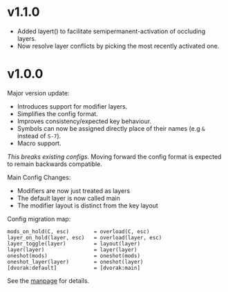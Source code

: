 # v1.1.0

- Added layert() to facilitate semipermanent-activation of occluding layers.
- Now resolve layer conflicts by picking the most recently activated one.

# v1.0.0

Major version update:

- Introduces support for modifier layers.
- Simplifies the config format.
- Improves consistency/expected key behaviour.
- Symbols can now be assigned directly place of their names (e.g `&` instead of `S-7`).
- Macro support.

*This breaks existing configs*. Moving forward the config format is expected to
remain backwards compatible.

Main Config Changes:

- Modifiers are now just treated as layers
- The default layer is now called main
- The modifier layout is distinct from the key layout

Config migration map:

```
mods_on_hold(C, esc)        = overload(C, esc)
layer_on_hold(layer, esc)   = overload(layer, esc)
layer_toggle(layer)         = layout(layer)
layer(layer)                = layer(layer)
oneshot(mods)               = oneshot(mods)
oneshot_layer(layer)        = oneshot(layer)
[dvorak:default]            = [dvorak:main]
```

See the [manpage](man.md) for details.
